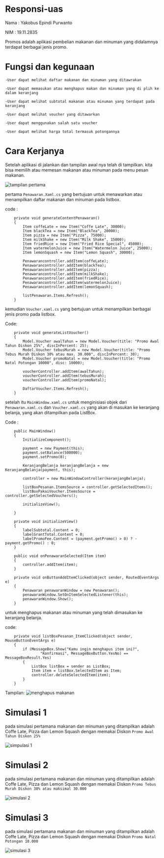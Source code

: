 # Responsi-uas

Nama : Yakobus Epindi Purwanto

NIM  : 19.11.2835

Promos adalah aplikasi pembelian makanan dan minuman yang didalamnya terdapat berbagai jenis promo.
# Fungsi dan kegunaan

`-User dapat melihat daftar makanan dan minuman yang ditawrakan`

`-User dapat memasukan atau menghapus makan dan minuman yang di plih ke dalam keranjang`
 
`-User dapat melihat subtotal makanan atau minuman yang terdapat pada keranjang`
 
 `-User dapat melihat voucher yang ditawarkan`
 
 `-User dapat menggunakan salah satu voucher`
 
 `-User dapat melihat harga total termasuk potongannya`

# Cara Kerjanya
Setelah aplikasi di jalankan dan tampilan awal nya telah di tampilkan. kita bisa memilih atau memesan makanan atau minuman pada menu pesan makanan.

![tampilan pertama](https://user-images.githubusercontent.com/61915300/104317971-5099e500-5511-11eb-988b-cbb08030b567.JPG)

pertama `Penawaran.Xaml.cs` yang bertujuan untuk menawarkan atau menampilkan daftar makanan dan minuman pada listbox.

code :

        private void generateContentPenawaran()
        {
            Item coffeLate = new Item("Coffe Late", 30000);
            Item blackTea = new Item("BlackTea", 20000);
            Item pizza = new Item("Pizza", 75000);
            Item milkShake = new Item("Milk Shake", 15000);
            Item friedRice = new Item("Fried Rice Special", 45000);
            Item watermelonJuice = new Item("Watermelon Juice", 25000);
            Item lemonSquash = new Item("Lemon Squash", 30000);

            Penawarancontroller.addItem(coffeLate);
            Penawarancontroller.addItem(blackTea);
            Penawarancontroller.addItem(pizza);
            Penawarancontroller.addItem(milkShake);
            Penawarancontroller.addItem(friedRice);
            Penawarancontroller.addItem(watermelonJuice);
            Penawarancontroller.addItem(lemonSquash);

            listPenawaran.Items.Refresh();
        }

kemudian  `Voucher.xaml.cs`  yang bertujuan untuk menampilkan berbagai jenis promo pada listbox.

Code:

        private void generateListVoucher()
        {
            Model.Voucher awalTahun = new Model.Voucher(title: "Promo Awal Tahun Diskon 25%", discInPercent: 25);
            Model.Voucher tebusMurah = new Model.Voucher(title: "Promo Tebus Murah Diskon 30% atau max. 30.000", discInPercent: 30);
            Model.Voucher promoNatal = new Model.Voucher(title: "Promo Natal Potongan 10000", disc: 10000);

            voucherController.addItem(awalTahun);
            voucherController.addItem(tebusMurah);
            voucherController.addItem(promoNatal);

            DaftarVoucher.Items.Refresh();
        }


setelah itu `MainWindow.xaml.cs` untuk menginisiasi objek dari `Penawaran.xaml.cs` dan `Voucher.xaml.cs` yang akan di masukan ke keranjang belanja, yang akan ditampilkan pada ListBox.

Code :

        public MainWindow()
        {
            InitializeComponent();

            payment = new Payment(this);
            payment.setBalance(500000);
            payment.setPromo(0);

            KeranjangBelanja keranjangBelanja = new KeranjangBelanja(payment, this);

            controller = new MainWindowController(keranjangBelanja);

            listBoxPesanan.ItemsSource = controller.getSelectedItems();
            listBoxPakaiVoucher.ItemsSource = controller.getSelectedVouchers();

            initializeView();

        }

        private void initializeView()
        {
            labelSubtotal.Content = 0;
            labelGrantTotal.Content = 0;
            labelPromoFee.Content = (payment.getPromo() > 0) ? - payment.getPromo() : 0;
        }

        public void onPenawaranSelected(Item item)
        {
            controller.addItem(item);
        }

        private void onButtonAddItemClicked(object sender, RoutedEventArgs e)
        {
            Penawaran penawaranWindow = new Penawaran();
            penawaranWindow.SetOnItemSelectedListener(this);
            penawaranWindow.Show();
        }

untuk menghapus makanan atau minuman yang telah dimasukan ke keranjang belanja.

code:

        private void listBoxPesanan_ItemClicked(object sender, MouseButtonEventArgs e)
        {
            if (MessageBox.Show("Kamu ingin menghapus item ini?",
                    "Konfirmasi", MessageBoxButton.YesNo) == MessageBoxResult.Yes)
            {
                ListBox listBox = sender as ListBox;
                Item item = listBox.SelectedItem as Item;
                controller.deleteSelectedItem(item);
            }
        }
        
Tampilan:
![menghapus makanan](https://user-images.githubusercontent.com/61915300/104331936-3e747280-5522-11eb-8e70-b3ec9bdbfdf8.JPG)


# Simulasi 1
pada simulasi pertamana makanan dan minuman yang ditampilkan adalah Coffe Late, Pizza dan Lemon Squash dengan memakai Diskon `Promo Awal Tahun Diskon 25%`

![simpulasi 1](https://user-images.githubusercontent.com/61915300/104318228-b1292200-5511-11eb-83ec-b28fb5ab914a.JPG)

# Simulasi 2
pada simulasi pertamana makanan dan minuman yang ditampilkan adalah Coffe Late, Pizza dan Lemon Squash dengan memakai Diskon `Promo Tebus Murah Diskon 30% atau maksimal 30.000`

![simulasi 2](https://user-images.githubusercontent.com/61915300/104318710-5a701800-5512-11eb-866a-f3fc35b018aa.JPG)


# Simulasi 3
pada simulasi pertamana makanan dan minuman yang ditampilkan adalah Coffe Late, Pizza dan Lemon Squash dengan memakai Diskon `Promo Natal Potongan 10.000`

![simulasi 3](https://user-images.githubusercontent.com/61915300/104318762-72479c00-5512-11eb-9d87-7bc8f588681f.JPG)
